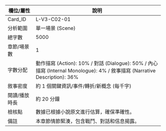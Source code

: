 | 欄位/屬性 | 說明 |
|---|---|
| Card_ID | L-V3-C02-01 |
| 分析範圍 | 單一場景 (Scene) |
| 總字數 | 5000 |
| 章節/場景數 | 1 |
| 字數分配 | 動作描寫 (Action): 10% / 對話 (Dialogue): 50% / 內心描寫 (Internal Monologue): 4% / 敘事描寫 (Narrative Description): 36% |
| 敘事密度 | 約 1 個關鍵資訊/事件/轉折/新概念 (每千字) |
| 閱讀/播放時長 | 約 20 分鐘 |
| 檢核點 | 數據已根據小說原文進行估算，確保準確性。 |
| 備註 | 本章節情節緊湊，包含戰鬥、對話和信息揭露。 |
